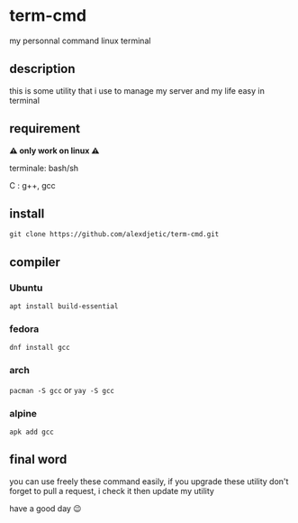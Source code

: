 # term-cmd
<p>my personnal command linux terminal</p>

## description
<p>this is some utility that i use to manage my server and my life easy in terminal </p>

## requirement
<strong> ⚠ only work on linux ⚠ </strong>

<p>terminale: bash/sh<p>
<p>C : g++, gcc</p>

## install
`git clone https://github.com/alexdjetic/term-cmd.git`

## compiler

### Ubuntu
`apt install build-essential`

### fedora
`dnf install gcc`

### arch
`pacman -S gcc`
or
`yay -S gcc`

### alpine
`apk add gcc`

## final word
<p> you can use freely these command easily, if you upgrade these utility don't forget to pull a request, i check it then update my utility </p>
<p> have a good day 😉</p>
